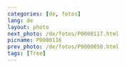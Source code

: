 ```yaml
---
categories: [de, fotos]
lang: de
layout: photo
next_photo: /de/fotos/P0000117.html
picname: P0000116
prev_photo: /de/fotos/P0000050.html
tags: [Tree]
---
```

